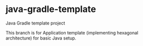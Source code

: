 # java-gradle-template
Java Gradle template project

This branch is for Application template (implementing hexagonal architecture) for basic Java setup.
